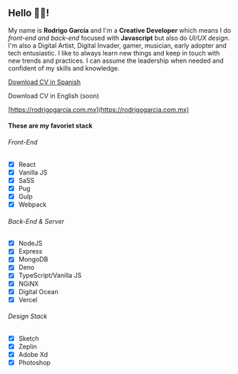 ## Hello 🤟🏼!
My name is **Rodrigo García** and I'm a **Creative Developer** which means I do *front-end and back-end* focused with **Javascript** but also do *UI/UX design*. I'm also a Digital Artist, Digital Invader, gamer, musician, early adopter and tech entusiastic. I like to always learn new things and keep in touch with new trends and practices. I can assume the leadership when needed and confident of my skills and knowledge.

[Download CV in Spanish](https://drive.google.com/file/d/1sizpFTB5fTV5k9pIVMFQyzECOWiX9NsA/view?usp=sharing)

Download CV in English (soon)

[https://rodrigogarcia.com.mx](https://rodrigogarcia.com.mx)

#### These are my favoriet stack

###### Front-End

- [x] React
- [x] Vanilla JS
- [x] SaSS
- [x] Pug
- [x] Gulp
- [x] Webpack

###### Back-End & Server

- [x] NodeJS
- [x] Express
- [x] MongoDB
- [x] Deno
- [x] TypeScript/Vanilla JS
- [x] NGiNX
- [x] Digital Ocean
- [x] Vercel

###### Design Stack

- [x] Sketch
- [x] Zeplin
- [x] Adobe Xd
- [x] Photoshop
